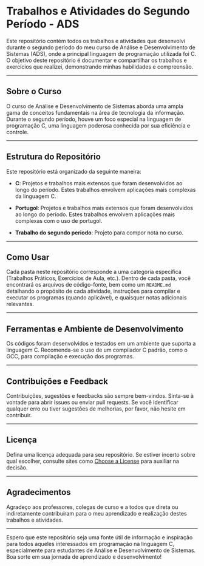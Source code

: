 # Trabalhos e Atividades do Segundo Período - ADS

Este repositório contém todos os trabalhos e atividades que desenvolvi durante o segundo período do meu curso de Análise e Desenvolvimento de Sistemas (ADS), onde a principal linguagem de programação utilizada foi C. O objetivo deste repositório é documentar e compartilhar os trabalhos e exercícios que realizei, demonstrando minhas habilidades e compreensão.

---

## Sobre o Curso

O curso de Análise e Desenvolvimento de Sistemas aborda uma ampla gama de conceitos fundamentais na área de tecnologia da informação. Durante o segundo período, houve um foco especial na linguagem de programação C, uma linguagem poderosa conhecida por sua eficiência e controle.

---

## Estrutura do Repositório

Este repositório está organizado da seguinte maneira:

- **C**: Projetos e trabalhos mais extensos que foram desenvolvidos ao longo do período. Estes trabalhos envolvem aplicações mais complexas da linguagem C.

- **Portugol**: Projetos e trabalhos mais extensos que foram desenvolvidos ao longo do período. Estes trabalhos envolvem aplicações mais complexas com o uso de portugol.

- **Trabalho do segundo periodo**: Projeto para compor nota no curso. 

---

## Como Usar

Cada pasta neste repositório corresponde a uma categoria específica (Trabalhos Práticos, Exercícios de Aula, etc.). Dentro de cada pasta, você encontrará os arquivos de código-fonte, bem como um `README.md` detalhando o propósito de cada atividade, instruções para compilar e executar os programas (quando aplicável), e quaisquer notas adicionais relevantes.

---

## Ferramentas e Ambiente de Desenvolvimento

Os códigos foram desenvolvidos e testados em um ambiente que suporta a linguagem C. Recomenda-se o uso de um compilador C padrão, como o GCC, para compilação e execução dos programas.

---

## Contribuições e Feedback

Contribuições, sugestões e feedbacks são sempre bem-vindos. Sinta-se à vontade para abrir issues ou enviar pull requests. Se você identificar qualquer erro ou tiver sugestões de melhorias, por favor, não hesite em contribuir.

---

## Licença

Defina uma licença adequada para seu repositório. Se estiver incerto sobre qual escolher, consulte sites como [Choose a License](https://choosealicense.com/) para auxiliar na decisão.

---

## Agradecimentos

Agradeço aos professores, colegas de curso e a todos que direta ou indiretamente contribuíram para o meu aprendizado e realização destes trabalhos e atividades.

---

Espero que este repositório seja uma fonte útil de informação e inspiração para todos aqueles interessados em programação na linguagem C, especialmente para estudantes de Análise e Desenvolvimento de Sistemas. Boa sorte em sua jornada de aprendizado e desenvolvimento!
